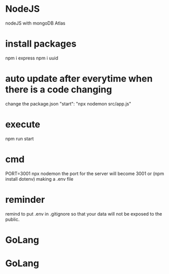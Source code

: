 # NodeJS
nodeJS with mongoDB Atlas

# install packages
npm i express
npm i uuid

# auto update after everytime when there is a code changing
change the package.json
"start": "npx nodemon src/app.js"
# execute
npm run start

# cmd
PORT=3001 npx nodemon
the port for the server will become 3001
or
(npm install dotenv)
making a .env file

# reminder
remind to put .env in .gitignore so that your data will not be exposed to the public.
# GoLang
# GoLang
